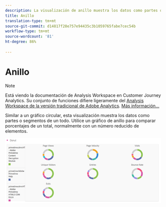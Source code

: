 ```yaml
---
description: La visualización de anillo muestra los datos como partes o segmentos de un todo.
title: Anillo
translation-type: tm+mt
source-git-commit: d14817f28e757e94435c3b1059765fabe7cec54b
workflow-type: tm+mt
source-wordcount: '81'
ht-degree: 86%

---
```



# Anillo

>[!NOTE]
>
>Está viendo la documentación de Analysis Workspace en Customer Journey Analytics. Su conjunto de funciones difiere ligeramente del [Analysis Workspace de la versión tradicional de Adobe Analytics](https://docs.adobe.com/content/help/es-ES/analytics/analyze/analysis-workspace/home.html). [Más información...](/help/getting-started/cja-aa.md)

Similar a un gráfico circular, esta visualización muestra los datos como partes o segmentos de un todo. Utilice un gráfico de anillo para comparar porcentajes de un total, normalmente con un número reducido de elementos.

![](assets/donut.png)

